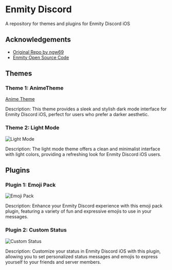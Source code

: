 # Enmity Discord

A repository for themes and plugins for Enmity Discord iOS

## Acknowledgements

- [Original Repo by ngw69](https://github.com/ngw69)
- [Enmity Open Source Code](https://github.com/enmity-mod/enmity)

## Themes

### Theme 1: AnimeTheme

[Anime Theme]([images/dark_mode.png](https://cdn.discordapp.com/attachments/1207873318561259550/1207873354036551770/IMG_0722.jpg?ex=65e13ab8&is=65cec5b8&hm=44b715b17d3ce5617329a98d124fb8371ab25ea0a2763ba739dcff1ec59b92a9&))

Description: This theme provides a sleek and stylish dark mode interface for Enmity Discord iOS, perfect for users who prefer a darker aesthetic.

### Theme 2: Light Mode

![Light Mode](images/light_mode.png)

Description: The light mode theme offers a clean and minimalist interface with light colors, providing a refreshing look for Enmity Discord iOS users.

## Plugins

### Plugin 1: Emoji Pack

![Emoji Pack](images/emoji_pack.png)

Description: Enhance your Enmity Discord experience with this emoji pack plugin, featuring a variety of fun and expressive emojis to use in your messages.

### Plugin 2: Custom Status

![Custom Status](images/custom_status.png)

Description: Customize your status in Enmity Discord iOS with this plugin, allowing you to set personalized status messages and emojis to express yourself to your friends and server members.

